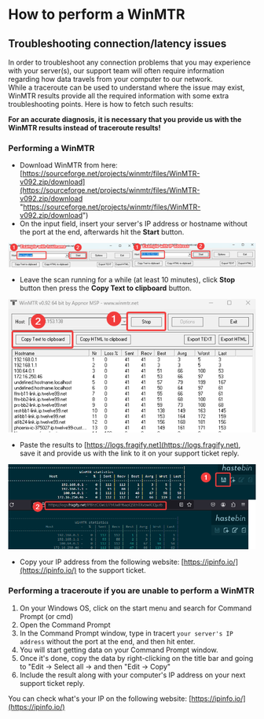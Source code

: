 # How to perform a WinMTR
## Troubleshooting connection/latency issues

In order to troubleshoot any connection problems that you may experience with your server(s), our support team will often require information regarding how data travels from your computer to our network.  
While a traceroute can be used to understand where the issue may exist, WinMTR results provide all the required information with some extra troubleshooting points. Here is how to fetch such results:

**For an accurate diagnosis, it is necessary that you provide us with the WinMTR results instead of traceroute results!**

### Performing a WinMTR

 -  Download WinMTR from here: [https://sourceforge.net/projects/winmtr/files/WinMTR-v092.zip/download](https://sourceforge.net/projects/winmtr/files/WinMTR-v092.zip/download "https://sourceforge.net/projects/winmtr/files/WinMTR-v092.zip/download")
-  On the input field, insert your server's IP address or hostname without the port at the end, afterwards hit the **Start** button.

![WinMTR](images/winmtr.png "WinMTR")

-  Leave the scan running for a while (at least 10 minutes), click **Stop** button then press the **Copy Text to clipboard** button.

![Copy Text to clipboard](images/clipboard.png)

- Paste the results to [https://logs.fragify.net](https://logs.fragify.net), save it and provide us with the link to it on your  support ticket reply. 

![Paste WinMTR](images/paste-winmtr.png)

- Copy your IP address from the following website: [https://ipinfo.io/](https://ipinfo.io/) to the support ticket.


### Performing a traceroute if you are unable to perform a WinMTR

1.  On your Windows OS, click on the start menu and search for Command Prompt (or cmd)
2.  Open the Command Prompt
3.  In the Command Prompt window, type in tracert `your server's IP address` without the port at the end, and then hit enter.
4.  You will start getting data on your Command Prompt window.
5.  Once it's done, copy the data by right-clicking on the title bar and going to "Edit → Select all → and then "Edit → Copy" 
6.  Include the result along with your computer's IP address on your next support ticket reply.

You can check what's your IP on the following website: [https://ipinfo.io/](https://ipinfo.io/)